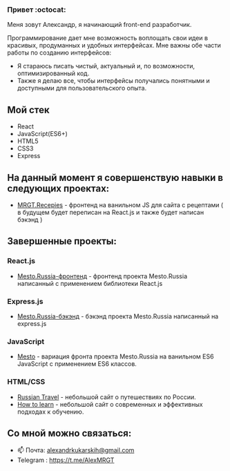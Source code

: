 ### Привет :octocat:

Меня зовут Александр, я начинающий front-end разработчик.

Программирование дает мне возможность воплощать свои идеи в 
красивых, продуманных и удобных интерфейсах.
Мне важны обе части работы по созданию интерфейсов:
  - Я стараюсь писать чистый, актуальный и, по возможности, оптимизированный код.
  - Также я делаю все, чтобы интерфейсы получались понятными и доступными для пользовательского опыта.

## Мой стек
+ React
+ JavaScript(ES6+)
+ HTML5
+ CSS3
+ Express


## На данный момент я совершенствую навыки в следующих проектах:

- [MRGT.Recepies](https://alexmrgt.github.io/Resepies/) - фронтенд на ванильном JS для сайта с рецептами ( в будущем будет переписан на React.js и также будет написан бэкэнд )   

## Завершенные проекты:

### React.js

- [Mesto.Russia-фронтенд](https://github.com/AlexMrgt/react-mesto-auth) - фронтенд проекта Mesto.Russia написанный с применением библиотеки React.js

### Express.js

- [Mesto.Russia-бэкэнд](https://github.com/AlexMrgt/express-mesto) - бэкэнд проекта Mesto.Russia написанный на express.js

### JavaScript

- [Mesto](https://github.com/AlexMrgt/mesto) - вариация фронта проекта Mesto.Russia на ванильном ES6 JavaScript с применением ES6 классов.

### HTML/CSS

- [Russian Travel](https://github.com/AlexMrgt/russian-travel) - небольшой сайт о путешествиях по России.
- [How to learn](https://github.com/AlexMrgt/how-to-learn) - небольшой сайт о современных и эффективных подходах к обучению.


## Со мной можно связаться:
+ 📫 Почта: alexandrkukarskih@gmail.com
+ Telegram : https://t.me/AlexMRGT
